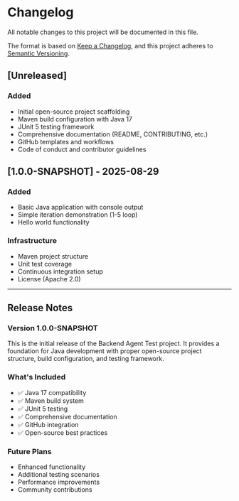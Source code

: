# Changelog

All notable changes to this project will be documented in this file.

The format is based on [Keep a Changelog](https://keepachangelog.com/en/1.0.0/),
and this project adheres to [Semantic Versioning](https://semver.org/spec/v2.0.0.html).

## [Unreleased]

### Added
- Initial open-source project scaffolding
- Maven build configuration with Java 17
- JUnit 5 testing framework
- Comprehensive documentation (README, CONTRIBUTING, etc.)
- GitHub templates and workflows
- Code of conduct and contributor guidelines

## [1.0.0-SNAPSHOT] - 2025-08-29

### Added
- Basic Java application with console output
- Simple iteration demonstration (1-5 loop)
- Hello world functionality

### Infrastructure
- Maven project structure
- Unit test coverage
- Continuous integration setup
- License (Apache 2.0)

---

## Release Notes

### Version 1.0.0-SNAPSHOT
This is the initial release of the Backend Agent Test project. It provides a foundation for Java development with proper open-source project structure, build configuration, and testing framework.

### What's Included
- ✅ Java 17 compatibility
- ✅ Maven build system
- ✅ JUnit 5 testing
- ✅ Comprehensive documentation
- ✅ GitHub integration
- ✅ Open-source best practices

### Future Plans
- Enhanced functionality
- Additional testing scenarios
- Performance improvements
- Community contributions